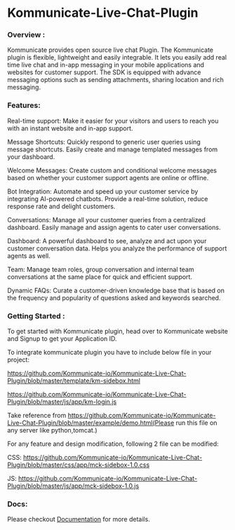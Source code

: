 # Kommunicate-Live-Chat-Plugin


### Overview :
Kommunicate provides open source live chat Plugin. The Kommunicate plugin is flexible, lightweight and easily integrable. 
It lets you easily add real time live chat and in-app messaging in your mobile applications and websites for customer support.
The SDK is equipped with advance messaging options such as sending attachments, sharing location and rich messaging.


### Features:

Real-time support:  Make it easier for your visitors and users to reach you with an instant website and in-app support. 

Message Shortcuts: Quickly respond to generic user queries using message shortcuts. Easily create and manage templated messages from your dashboard.

Welcome Messages: Create custom and conditional welcome messages based on whether your customer support agents are online or offline. 

Bot Integration: Automate and speed up your customer service by integrating AI-powered chatbots. Provide a real-time solution, reduce response rate and delight customers.

Conversations: Manage all your customer queries from a centralized dashboard. Easily manage and assign agents to cater user conversations.

Dashboard: A powerful dashboard to see, analyze and act upon your customer conversation data. Helps you analyze the performance of support agents as well.

Team: Manage team roles, group conversation and internal team conversations at the same place for quick and efficient support.

Dynamic FAQs: Curate a customer-driven knowledge base that is based on the frequency and popularity of questions asked and keywords searched.

### Getting Started :

To get started with Kommunicate plugin, head over to Kommunicate website and Signup to get your Application ID.

To integrate kommunicate plugin you have to include below file in your project:

https://github.com/Kommunicate-io/Kommunicate-Live-Chat-Plugin/blob/master/template/km-sidebox.html

https://github.com/Kommunicate-io/Kommunicate-Live-Chat-Plugin/blob/master/js/app/km-login.js

Take reference from  https://github.com/Kommunicate-io/Kommunicate-Live-Chat-Plugin/blob/master/example/demo.html(Please run this file on any server like python,tomcat.)

For any feature and design modification, following 2 file can be modified:

CSS: https://github.com/Kommunicate-io/Kommunicate-Live-Chat-Plugin/blob/master/css/app/mck-sidebox-1.0.css

JS: https://github.com/Kommunicate-io/Kommunicate-Live-Chat-Plugin/blob/master/js/app/mck-sidebox-1.0.js


### Docs:

Please checkout [Documentation](https://docs.kommunicate.io/docs/web-installation.html) for more details.
